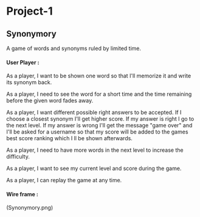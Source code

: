 # Project-1

## Synonymory

A game of words and synonyms ruled by limited time.

#### User Player :

As a player, I want to be shown one word so that I'll memorize it and write its synonym back.

As a player, I need to see the word for a short time and the time remaining before the given word fades away.

As a player, I want different possible right answers to be accepted.
  If I choose a closest synonym I'll get higher score.
  If my answer is right I go to the next level.
  If my answer is wrong I'll get the message "game over" and I'll be asked for a username so that my score will be added to the games best score ranking which I ll be shown afterwards.

As a player, I need to have more words in the next level to increase the difficulty.

As a player, I want to see my current level and score during the game.

As a player, I can replay the game at any time.

#### Wire frame :

(Synonymory.png)
